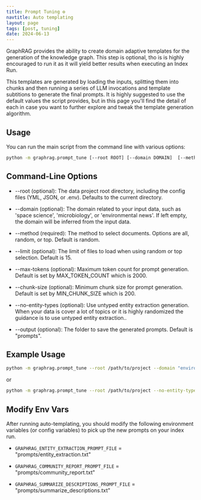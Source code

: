```yaml
---
title: Prompt Tuning ⚙️
navtitle: Auto templating
layout: page
tags: [post, tuning]
date: 2024-06-13
---
```


GraphRAG provides the ability to create domain adaptive templates for the generation of the knowledge graph. This step is optional, tho is is highly encouraged to run it as it will yield better results when executing an Index Run.

This templates are generated by loading the inputs, splitting them into chunks and then running a series of LLM invocations and template subtitions to generate the final prompts. It is highly suggested to use the default values the script provides, but in this page you'll find the detail of each in case you want to further explore and tweak the template generation algorithm.

## Usage

You can run the main script from the command line with various options:

```bash
python -m graphrag.prompt_tune [--root ROOT] [--domain DOMAIN]  [--method METHOD] [--limit LIMIT] [--max-tokens MAX_TOKENS] [--chunk-size CHUNK_SIZE] [--no-entity-types] [--output OUTPUT]
```

## Command-Line Options

- --root (optional): The data project root directory, including the config files (YML, JSON, or .env). Defaults to the current directory.

- --domain (optional): The domain related to your input data, such as 'space science', 'microbiology', or 'environmental news'. If left empty, the domain will be inferred from the input data.

- --method (required): The method to select documents. Options are all, random, or top. Default is random.

- --limit (optional): The limit of files to load when using random or top selection. Default is 15.

- --max-tokens (optional): Maximum token count for prompt generation. Default is set by MAX_TOKEN_COUNT which is 2000.

- --chunk-size (optional): Minimum chunk size for prompt generation. Default is set by MIN_CHUNK_SIZE which is 200.

- --no-entity-types (optional): Use untyped entity extraction generation. When your data is cover a lot of topics or it is highly randomized the guidance is to use untyped entity extraction..

- --output (optional): The folder to save the generated prompts. Default is "prompts".

## Example Usage

```bash
python -m graphrag.prompt_tune --root /path/to/project --domain "environmental news" --method random --limit 10 --max_tokens 2048 --chunk_size 256 --no-entity-types --output /path/to/output
```

or

```bash
python -m graphrag.prompt_tune --root /path/to/project --no-entity-types
```

## Modify Env Vars

After running auto-templating, you should modify the following environment variables (or config variables) to pick up the new prompts on your index run.

- `GRAPHRAG_ENTITY_EXTRACTION_PROMPT_FILE` = "prompts/entity_extraction.txt"

- `GRAPHRAG_COMMUNITY_REPORT_PROMPT_FILE` = "prompts/community_report.txt"

- `GRAPHRAG_SUMMARIZE_DESCRIPTIONS_PROMPT_FILE` = "prompts/summarize_descriptions.txt"
